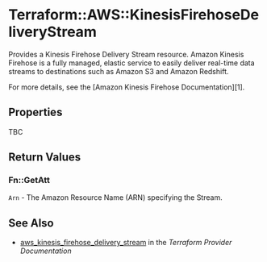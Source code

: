 # Terraform::AWS::KinesisFirehoseDeliveryStream

Provides a Kinesis Firehose Delivery Stream resource. Amazon Kinesis Firehose is a fully managed, elastic service to easily deliver real-time data streams to destinations such as Amazon S3 and Amazon Redshift.

For more details, see the [Amazon Kinesis Firehose Documentation][1].

## Properties

TBC

## Return Values

### Fn::GetAtt

`Arn` - The Amazon Resource Name (ARN) specifying the Stream.

## See Also

* [aws_kinesis_firehose_delivery_stream](https://www.terraform.io/docs/providers/aws/r/kinesis_firehose_delivery_stream.html) in the _Terraform Provider Documentation_